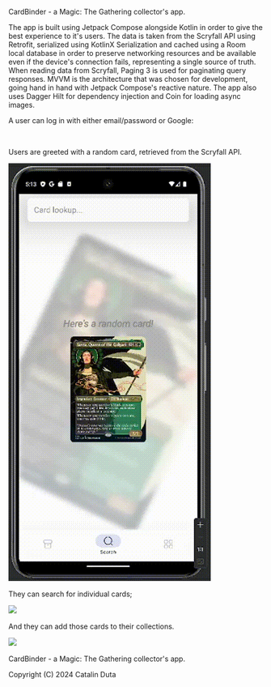 CardBinder - a Magic: The Gathering collector's app.

The app is built using Jetpack Compose alongside Kotlin in order to give the best experience to it's users. The data is taken from the Scryfall API using Retrofit, serialized using KotlinX Serialization and cached using a Room local database in order to preserve networking resources and be available even if the device's connection fails, representing a single source of truth. When reading data from Scryfall, Paging 3 is used for paginating query responses. MVVM is the architecture that was chosen for development, going hand in hand with Jetpack Compose's reactive nature. The app also uses Dagger Hilt for dependency injection and Coin for loading async images.
  
A user can log in with either email/password or Google:

![]()

Users are greeted with a random card, retrieved from the Scryfall API.

![](https://github.com/dutaci28/CardBinder/blob/master/gifs/search%20page%20random%20card.gif)

They can search for individual cards;

![](https://github.com/dutaci28/CardBinder/blob/master/gifs/search%20individual%20card.gif)

And they can add those cards to their collections.

![](https://github.com/dutaci28/CardBinder/blob/master/gifs/collection%20pager.gif)

CardBinder - a Magic: The Gathering collector's app.

Copyright (C) 2024  Catalin Duta
